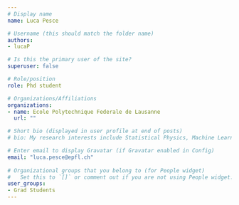 ```yaml
---
# Display name
name: Luca Pesce

# Username (this should match the folder name)
authors:
- lucaP

# Is this the primary user of the site?
superuser: false

# Role/position
role: Phd student

# Organizations/Affiliations
organizations:
- name: Ecole Polytechnique Federale de Lausanne
  url: ""

# Short bio (displayed in user profile at end of posts)
# bio: My research interests include Statistical Physics, Machine Learning, Statistics, Computer Science, and Computational Optics. 

# Enter email to display Gravatar (if Gravatar enabled in Config)
email: "luca.pesce@epfl.ch"
  
# Organizational groups that you belong to (for People widget)
#   Set this to `[]` or comment out if you are not using People widget.  
user_groups:
- Grad Students
---
```




